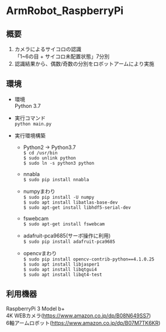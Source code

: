 # ArmRobot_RaspberryPi
## 概要
1. カメラによるサイコロの認識  
    「1~6の目 + サイコロ未配置状態」7分別
1. 認識結果から、偶数/奇数の分別をロボットアームにより実施

## 環境
- 環境  
Python 3.7  


- 実行コマンド  
    `python main.py`  

- 実行環境構築  
    - Python2 -> Python3.7  
        `$ cd /usr/bin`  
        `$ sudo unlink python`  
        `$ sudo ln -s python3 python`  
        
    - nnabla    
        `$ sudo pip install nnabla`  

    - numpyまわり  
        `$ sudo pip install -U numpy`  
        `$ sudo apt install libatlas-base-dev`  
        `$ sudo apt-get install libhdf5-serial-dev`  

    - fswebcam  
        `$ sudo apt-get install fswebcam`  

    - adafruit-pca9685(サーボ操作に利用)  
        `$ sudo pip install adafruit-pca9685`

    - opencvまわり  
        `$ sudo pip install opencv-contrib-python==4.1.0.25`  
        `$ sudo apt install libjasper1`  
        `$ sudo apt install libqtgui4`  
        `$ sudo apt install libqt4-test`  

## 利用機器
RaspberryPi 3 Model b+  
4K WEBカメラ(https://www.amazon.co.jp/dp/B08N649SS7)  
6軸アームロボット(https://www.amazon.co.jp/dp/B07M7TK6KR)